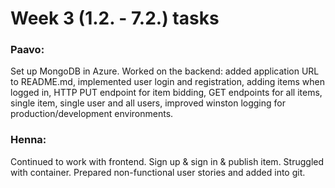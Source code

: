 # Week 3 (1.2. - 7.2.) tasks

### Paavo:

Set up MongoDB in Azure. Worked on the backend: added application URL to README.md, implemented user login and registration, adding items when logged in, HTTP PUT endpoint for item bidding, GET endpoints for all items, single item, single user and all users, improved winston logging for production/development environments. 

### Henna:

Continued to work with frontend. Sign up & sign in & publish item. Struggled with container. Prepared non-functional user stories and added into git.
